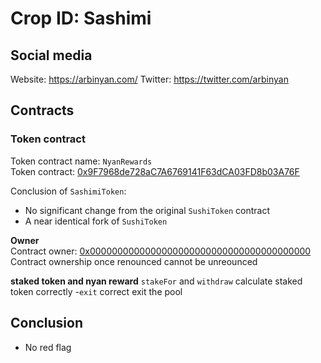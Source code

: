 # Crop ID: Sashimi 

## Social media
Website: https://arbinyan.com/ 
Twitter: https://twitter.com/arbinyan

## Contracts

### Token contract
Token contract name: `NyanRewards`  
Token contract: [0x9F7968de728aC7A6769141F63dCA03FD8b03A76F ](https://arbiscan.io/address/0x9F7968de728aC7A6769141F63dCA03FD8b03A76F#code) 

Conclusion of `SashimiToken`: 
- No significant change from the original `SushiToken` contract
- A near identical fork of `SushiToken`

__Owner__  
Contract owner: [0x0000000000000000000000000000000000000000](https://etherscan.io/address/0x1daed74ed1dd7c9dabbe51361ac90a69d851234d#code)  
Contract ownership once renounced cannot be unreounced


__staked token and nyan reward__
`stakeFor` and `withdraw` calculate staked token correctly
-`exit` correct exit the pool 

## Conclusion
- No red flag
